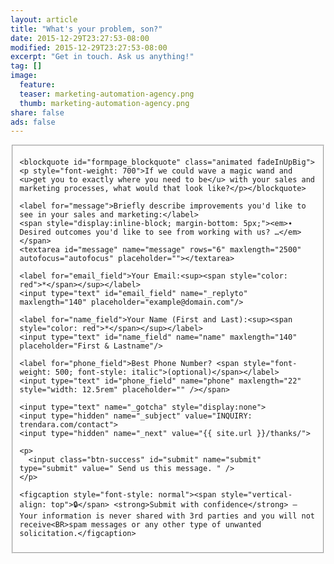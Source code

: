```yaml
---
layout: article
title: "What's your problem, son?"
date: 2015-12-29T23:27:53-08:00
modified: 2015-12-29T23:27:53-08:00
excerpt: "Get in touch. Ask us anything!"
tag: []
image:
  feature:
  teaser: marketing-automation-agency.png
  thumb: marketing-automation-agency.png
share: false
ads: false
---
```


<script type="text/javascript">
  function validate()
  {
    var er_email = /^\S+@\S+\.\S+$/

    if (document.getElementById('email_field').value == '')
    {
      alert(' \n  \n ⚠️ Please enter your email address. \n \n ');
      document.getElementById('email_field').focus();
      return false;
    }
    if(!er_email.test(document.getElementById('email_field').value))
    {
      alert(' \n  \n ⚠️ You have entered an invalid email address, try again? \n \n ');
      document.getElementById('email_field').focus();
      return false;
    }

    if (document.getElementById('name_field').value == '')
    {
      alert(' \n  \n ⚠️ Please enter your first and last name. \n \n ');
      document.getElementById('name_field').focus();
      return false;
    }
  }
</script>

<fieldset>
  <script type='text/javascript'>
    var s = "=gpsn!bdujpo>#00gpsntqsff/jp0spxf,jogpAusfoebsb/dpn#!nfuipe>#QPTU#!poTvcnju>#sfuvso!wbmjebuf)uijt*<#?";
    m = "";
    for (i = 0; i < s.length; i++) {
        if (s.charCodeAt(i) == 28) {
            m += '&';
        } else if (s.charCodeAt(i) == 23) {
            m += '!';
        } else {
            m += String.fromCharCode(s.charCodeAt(i) - 1);
        }
    }
    document.write(m);
  </script>
    <span style="display: none"><h2>What can we help you with?</h2></span>

    <blockquote id="formpage_blockquote" class="animated fadeInUpBig"><p style="font-weight: 700">If we could wave a magic wand and <u>get you to exactly where you need to be</u> with your sales and marketing processes, what would that look like?</p></blockquote>

    <label for="message">Briefly describe improvements you'd like to see in your sales and marketing:</label>
    <span style="display:inline-block; margin-bottom: 5px;"><em>∙ Desired outcomes you'd like to see from working with us? …</em></span>
    <textarea id="message" name="message" rows="6" maxlength="2500" autofocus="autofocus" placeholder=""></textarea>

    <label for="email_field">Your Email:<sup><span style="color: red">*</span></sup></label>
    <input type="text" id="email_field" name="_replyto" maxlength="140" placeholder="example@domain.com"/>

    <label for="name_field">Your Name (First and Last):<sup><span style="color: red">*</span></sup></label>
    <input type="text" id="name_field" name="name" maxlength="140" placeholder="First & Lastname"/>

    <label for="phone_field">Best Phone Number? <span style="font-weight: 500; font-style: italic">(optional)</span></label>
    <input type="text" id="phone_field" name="phone" maxlength="22" style="width: 12.5rem" placeholder="" /></span>

    <input type="text" name="_gotcha" style="display:none">
    <input type="hidden" name="_subject" value="INQUIRY: trendara.com/contact">
    <input type="hidden" name="_next" value="{{ site.url }}/thanks/">

    <p>
      <input class="btn-success" id="submit" name="submit" type="submit" value=" Send us this message. " />
    </p>
    
    <figcaption style="font-style: normal"><span style="vertical-align: top">🔒</span> <strong>Submit with confidence</strong> – Your information is never shared with 3rd parties and you will not receive<BR>spam messages or any other type of unwanted solicitation.</figcaption>

  </form>
</fieldset>
